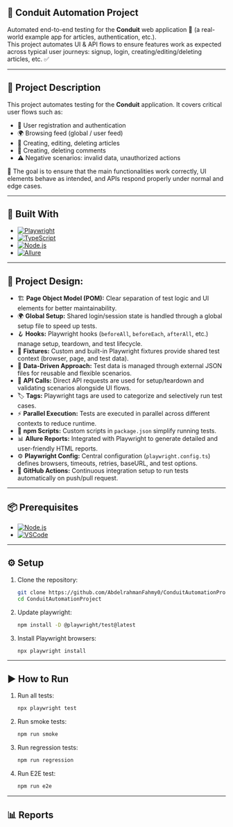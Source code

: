 ## 🚀 Conduit Automation Project

Automated end-to-end testing for the **Conduit** web application 📰 (a real-world example app for articles, authentication, etc.).  
This project automates UI & API flows to ensure features work as expected across typical user journeys: signup, login, creating/editing/deleting articles, etc. ✅

---

## 📖 Project Description

This project automates testing for the **Conduit** application. It covers critical user flows such as:

- 👤 User registration and authentication
- 🌍 Browsing feed (global / user feed)   
- 📝 Creating, editing, deleting articles  
- 💬 Creating, deleting comments
- ⚠️ Negative scenarios: invalid data, unauthorized actions  

🎯 The goal is to ensure that the main functionalities work correctly, UI elements behave as intended, and APIs respond properly under normal and edge cases.

---

## 🧪 Built With

* [![Playwright][Playwright-logo]][Playwright-url]
* [![TypeScript][TypeScript-logo]][TypeScript-url]
* [![Node.js][Node-logo]][Node-url]
* [![Allure][Allure-logo]][Allure-url]

[Playwright-logo]: https://img.shields.io/badge/Playwright-2EAD33?style=for-the-badge&logo=playwright&logoColor=white
[Playwright-url]: https://playwright.dev/

[TypeScript-logo]: https://img.shields.io/badge/TypeScript-3178C6?style=for-the-badge&logo=typescript&logoColor=white
[TypeScript-url]: https://www.typescriptlang.org/

[Node-logo]: https://img.shields.io/badge/Node.js-339933?style=for-the-badge&logo=node.js&logoColor=white
[Node-url]: https://nodejs.org/

[Allure-logo]: https://img.shields.io/badge/Allure-1C1C1C?style=for-the-badge&logo=allure&logoColor=brightgreen
[Allure-url]: https://docs.qameta.io/allure/

---

## 🧩 Project Design:

* 🏗️ **Page Object Model (POM):** Clear separation of test logic and UI elements for better maintainability.  
* 🌍 **Global Setup:** Shared login/session state is handled through a global setup file to speed up tests.  
* 🪝 **Hooks:** Playwright hooks (`beforeAll`, `beforeEach`, `afterAll`, etc.) manage setup, teardown, and test lifecycle.  
* 🧩 **Fixtures:** Custom and built-in Playwright fixtures provide shared test context (browser, page, and test data).  
* 📑 **Data-Driven Approach:** Test data is managed through external JSON files for reusable and flexible scenarios.  
* 🔗 **API Calls:** Direct API requests are used for setup/teardown and validating scenarios alongside UI flows.  
* 🏷️ **Tags:** Playwright tags are used to categorize and selectively run test cases.  
* ⚡ **Parallel Execution:** Tests are executed in parallel across different contexts to reduce runtime.  
* 📜 **npm Scripts:** Custom scripts in `package.json` simplify running tests.  
* 📊 **Allure Reports:** Integrated with Playwright to generate detailed and user-friendly HTML reports.
* ⚙️ **Playwright Config:** Central configuration (`playwright.config.ts`) defines browsers, timeouts, retries, baseURL, and test options.  
* 🚀 **GitHub Actions:** Continuous integration setup to run tests automatically on push/pull request.  

---

## 📦 Prerequisites

* [![Node.js][Node-logo]][Node-url]
* [![VSCode][VSCode-logo]][VSCode-url]

[Node-logo]: https://img.shields.io/badge/Node.js-339933?style=for-the-badge&logo=node.js&logoColor=white
[Node-url]: https://nodejs.org/

[VSCode-logo]: https://img.shields.io/badge/VS%20Code-0078d7?style=for-the-badge&logo=visualstudiocode&logoColor=white
[VSCode-url]: https://code.visualstudio.com/

---

## ⚙️ Setup

1. Clone the repository:
   ```bash
   git clone https://github.com/AbdelrahmanFahmy0/ConduitAutomationProject.git
   cd ConduitAutomationProject

2. Update playwright:
    ```bash
    npm install -D @playwright/test@latest

3. Install Playwright browsers:
    ```bash
    npx playwright install

---

## ▶️ How to Run

1. Run all tests:  
   ```bash
   npx playwright test

2. Run smoke tests:  
   ```bash
   npm run smoke

3. Run regression tests:  
   ```bash
   npm run regression

4. Run E2E test:  
   ```bash
   npm run e2e

--- 

## 📊 Reports
